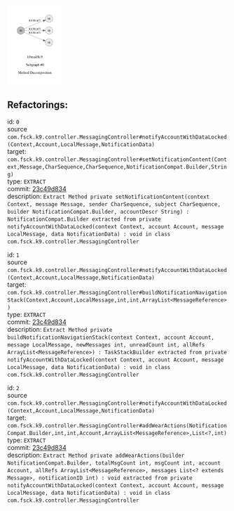 <img src=subgraph_atomic_0.svg width=25%>

## Refactorings:

id: `0`\
source `com.fsck.k9.controller.MessagingController#notifyAccountWithDataLocked(Context,Account,LocalMessage,NotificationData)`\
target: `com.fsck.k9.controller.MessagingController#setNotificationContent(Context,Message,CharSequence,CharSequence,NotificationCompat.Builder,String)`\
type: `EXTRACT`\
commit: [23c49d834](https://github.com/k9mail/k-9/commit/23c49d834d3859fc76a604da32d1789d2e863303)\
description: `Extract Method private setNotificationContent(context Context, message Message, sender CharSequence, subject CharSequence, builder NotificationCompat.Builder, accountDescr String) : NotificationCompat.Builder extracted from private notifyAccountWithDataLocked(context Context, account Account, message LocalMessage, data NotificationData) : void in class com.fsck.k9.controller.MessagingController`

id: `1`\
source `com.fsck.k9.controller.MessagingController#notifyAccountWithDataLocked(Context,Account,LocalMessage,NotificationData)`\
target: `com.fsck.k9.controller.MessagingController#buildNotificationNavigationStack(Context,Account,LocalMessage,int,int,ArrayList<MessageReference>)`\
type: `EXTRACT`\
commit: [23c49d834](https://github.com/k9mail/k-9/commit/23c49d834d3859fc76a604da32d1789d2e863303)\
description: `Extract Method private buildNotificationNavigationStack(context Context, account Account, message LocalMessage, newMessages int, unreadCount int, allRefs ArrayList<MessageReference>) : TaskStackBuilder extracted from private notifyAccountWithDataLocked(context Context, account Account, message LocalMessage, data NotificationData) : void in class com.fsck.k9.controller.MessagingController`

id: `2`\
source `com.fsck.k9.controller.MessagingController#notifyAccountWithDataLocked(Context,Account,LocalMessage,NotificationData)`\
target: `com.fsck.k9.controller.MessagingController#addWearActions(NotificationCompat.Builder,int,int,Account,ArrayList<MessageReference>,List<?,int)`\
type: `EXTRACT`\
commit: [23c49d834](https://github.com/k9mail/k-9/commit/23c49d834d3859fc76a604da32d1789d2e863303)\
description: `Extract Method private addWearActions(builder NotificationCompat.Builder, totalMsgCount int, msgCount int, account Account, allRefs ArrayList<MessageReference>, messages List<? extends Message>, notificationID int) : void extracted from private notifyAccountWithDataLocked(context Context, account Account, message LocalMessage, data NotificationData) : void in class com.fsck.k9.controller.MessagingController`


